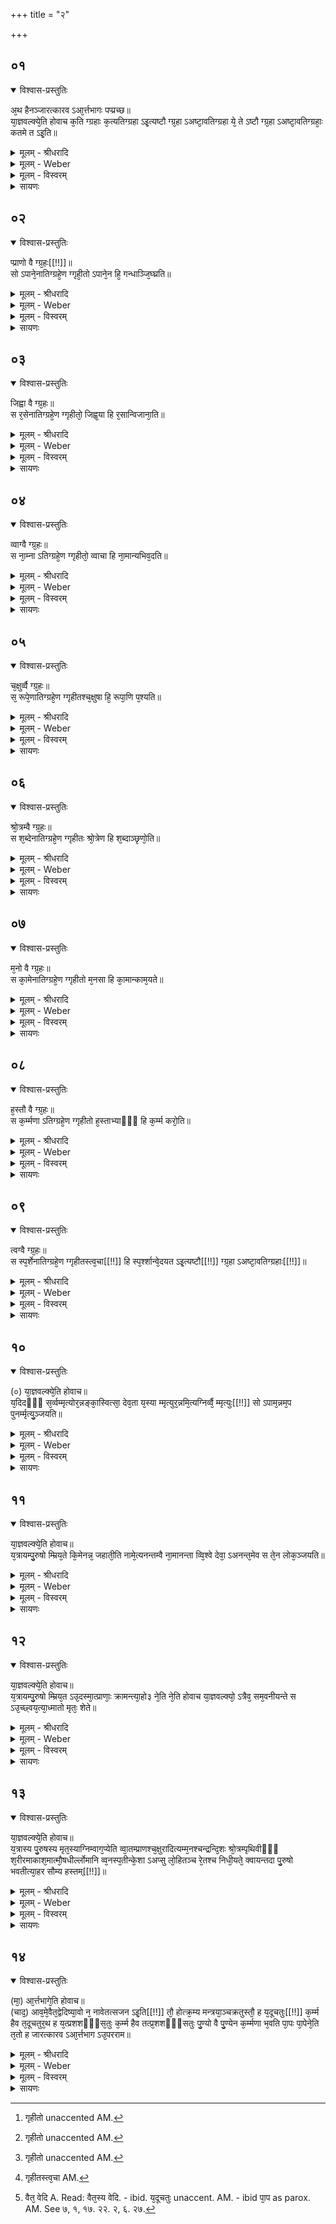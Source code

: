 +++
title = "२"

+++


## ०१


<details open><summary>विश्वास-प्रस्तुतिः</summary>

अ᳘थ हैनञ्जारत्कारव ऽआ᳘र्त्तभागः पप्प्रच्छ॥  
या᳘ज्ञवल्क्ये᳘ति होवाच क᳘ति ग्ग्रहाः क᳘त्यतिग्ग्रहा ऽइ᳘त्यष्टौ ग्ग्र᳘हा ऽअष्टा᳘वतिग्ग्रहा ये᳘ ते ऽष्टौ ग्ग्र᳘हा ऽअष्टा᳘वतिग्ग्रहाः᳘ कतमे त ऽइ᳘ति॥
</details>

<details><summary>मूलम् - श्रीधरादि</summary>

अ᳘थ हैनञ्जारत्कारव ऽआ᳘र्त्तभागः पप्प्रच्छ॥  
या᳘ज्ञवल्क्ये᳘ति होवाच क᳘ति ग्ग्रहाः क᳘त्यतिग्ग्रहा ऽइ᳘त्यष्टौ ग्ग्र᳘हा ऽअष्टा᳘वतिग्ग्रहा ये᳘ ते ऽष्टौ ग्ग्र᳘हा ऽअष्टा᳘वतिग्ग्रहाः᳘ कतमे त ऽइ᳘ति॥
</details>

<details><summary>मूलम् - Weber</summary>

अ᳘थ हैनं जारत्कारव आ᳘र्तभागः पप्रछ॥  
या᳘ज्ञवल्क्ये᳘ति होवाच क᳘ति ग्रहाः क᳘त्यतिग्रहा इ᳘त्यष्टौ ग्र᳘हा अष्टा᳘वतिग्रहा येॗ तेऽष्टौ ग्र᳘हा अष्टा᳘वतिग्रहाः᳘ कतमे त इ᳘ति॥
</details>

<details><summary>मूलम् - विस्वरम्</summary>


</details>

<details><summary>सायणः</summary>

…
</details>


## ०२


<details open><summary>विश्वास-प्रस्तुतिः</summary>

प्प्राणो वै ग्ग्र᳘हः[[!!]]॥  
सो ऽपाने᳘नातिग्ग्रहे᳘ण ग्गृही᳘तो ऽपाने᳘न हि᳘ गन्धाञ्जि᳘घ्घ्रति॥
</details>

<details><summary>मूलम् - श्रीधरादि</summary>

प्प्राणो वै ग्ग्र᳘हः[[!!]]॥  
सो ऽपाने᳘नातिग्ग्रहे᳘ण ग्गृही᳘तो ऽपाने᳘न हि᳘ गन्धाञ्जि᳘घ्घ्रति॥
</details>

<details><summary>मूलम् - Weber</summary>

प्राणो वै ग्र᳘हः᳟᳟॥  
सोऽपाने᳘नातिग्रहे᳘ण गृहीॗतोऽपाने᳘न [^wbr_1] हि᳘ गन्धान्जि᳘घ्रति॥  

[^wbr_1]: गृहीतो unaccented AM.
</details>

<details><summary>मूलम् - विस्वरम्</summary>


</details>

<details><summary>सायणः</summary>

…
</details>


## ०३


<details open><summary>विश्वास-प्रस्तुतिः</summary>

जिह्वा वै ग्ग्र᳘हः॥  
स र᳘सेनातिग्ग्रहे᳘ण ग्गृहीतो᳘ जिह्व᳘या हि र᳘सान्विजाना᳘ति॥
</details>

<details><summary>मूलम् - श्रीधरादि</summary>

जिह्वा वै ग्ग्र᳘हः॥  
स र᳘सेनातिग्ग्रहे᳘ण ग्गृहीतो᳘ जिह्व᳘या हि र᳘सान्विजाना᳘ति॥
</details>

<details><summary>मूलम् - Weber</summary>

जिह्वा वै ग्र᳘हः॥  
स र᳘सेनातिग्रहे᳘ण गृहीतो᳘ [^wbr_2] जिह्व᳘या हि र᳘सान्विजाना᳘ति॥  

[^wbr_2]: गृहीतो unaccented AM.
</details>

<details><summary>मूलम् - विस्वरम्</summary>


</details>

<details><summary>सायणः</summary>

…
</details>


## ०४


<details open><summary>विश्वास-प्रस्तुतिः</summary>

व्वाग्वै ग्ग्र᳘हः॥  
स ना᳘म्ना ऽतिग्ग्रहे᳘ण ग्गृहीतो᳘ व्वाचा हि ना᳘मान्यभिव᳘दति॥
</details>

<details><summary>मूलम् - श्रीधरादि</summary>

व्वाग्वै ग्ग्र᳘हः॥  
स ना᳘म्ना ऽतिग्ग्रहे᳘ण ग्गृहीतो᳘ व्वाचा हि ना᳘मान्यभिव᳘दति॥
</details>

<details><summary>मूलम् - Weber</summary>

वाग्वै ग्र᳘हः॥  
स ना᳘म्नातिग्रहे᳘ण गृहीतो᳘ [^wbr_3] वाचा हि ना᳘मान्यभिव᳘दति॥  

[^wbr_3]: गृहीतो unaccented AM.
</details>

<details><summary>मूलम् - विस्वरम्</summary>


</details>

<details><summary>सायणः</summary>

…
</details>


## ०५


<details open><summary>विश्वास-प्रस्तुतिः</summary>

च᳘क्षुर्व्वै ग्ग्र᳘हः॥  
स᳘ रूपे᳘णातिग्ग्रहे᳘ण ग्गृहीतश्च᳘क्षुषा हि᳘ रूपा᳘णि प᳘श्यति॥
</details>

<details><summary>मूलम् - श्रीधरादि</summary>

च᳘क्षुर्व्वै ग्ग्र᳘हः॥  
स᳘ रूपे᳘णातिग्ग्रहे᳘ण ग्गृहीतश्च᳘क्षुषा हि᳘ रूपा᳘णि प᳘श्यति॥
</details>

<details><summary>मूलम् - Weber</summary>

च᳘क्षुर्वै ग्र᳘हः॥  
स᳘ रूपे᳘णातिग्रहे᳘ण गृहीतश्च᳘क्षुषा हि᳘ रूपा᳘णि प᳘श्यति॥
</details>

<details><summary>मूलम् - विस्वरम्</summary>


</details>

<details><summary>सायणः</summary>

…
</details>


## ०६


<details open><summary>विश्वास-प्रस्तुतिः</summary>

श्रो᳘त्रम्वै ग्ग्र᳘हः॥  
स श᳘ब्देनातिग्ग्रहे᳘ण ग्गृहीतः श्रो᳘त्रेण हि श᳘ब्दाञ्छृणो᳘ति॥
</details>

<details><summary>मूलम् - श्रीधरादि</summary>

श्रो᳘त्रम्वै ग्ग्र᳘हः॥  
स श᳘ब्देनातिग्ग्रहे᳘ण ग्गृहीतः श्रो᳘त्रेण हि श᳘ब्दाञ्छृणो᳘ति॥
</details>

<details><summary>मूलम् - Weber</summary>

श्रो᳘त्रं वै ग्र᳘हः॥  
स श᳘ब्देनातिग्रहे᳘ण गृहीतः श्रो᳘त्रेण हि श᳘ब्दाञ्छृणो᳘ति॥
</details>

<details><summary>मूलम् - विस्वरम्</summary>


</details>

<details><summary>सायणः</summary>

…
</details>


## ०७


<details open><summary>विश्वास-प्रस्तुतिः</summary>

म᳘नो वै ग्ग्र᳘हः॥  
स का᳘मेनातिग्ग्रहे᳘ण ग्गृहीतो म᳘नसा हि का᳘मान्काम᳘यते॥
</details>

<details><summary>मूलम् - श्रीधरादि</summary>

म᳘नो वै ग्ग्र᳘हः॥  
स का᳘मेनातिग्ग्रहे᳘ण ग्गृहीतो म᳘नसा हि का᳘मान्काम᳘यते॥
</details>

<details><summary>मूलम् - Weber</summary>

म᳘नो वै ग्र᳘हः॥  
स का᳘मेनातिग्रहे᳘ण गृहीतो म᳘नसा हि का᳘मान्काम᳘यते॥
</details>

<details><summary>मूलम् - विस्वरम्</summary>


</details>

<details><summary>सायणः</summary>

…
</details>


## ०८


<details open><summary>विश्वास-प्रस्तुतिः</summary>

ह᳘स्तौ वै ग्ग्र᳘हः॥  
स क᳘र्म्मणा ऽतिग्ग्रहे᳘ण ग्गृहीतो ह᳘स्ताभ्याᳫँ᳭ हि क᳘र्म्म करो᳘ति॥
</details>

<details><summary>मूलम् - श्रीधरादि</summary>

ह᳘स्तौ वै ग्ग्र᳘हः॥  
स क᳘र्म्मणा ऽतिग्ग्रहे᳘ण ग्गृहीतो ह᳘स्ताभ्याᳫँ᳭ हि क᳘र्म्म करो᳘ति॥
</details>

<details><summary>मूलम् - Weber</summary>

ह᳘स्तौ वै ग्र᳘हः॥  
स क᳘र्मणातिग्रहे᳘ण गृहीतो ह᳘स्ताभ्याᳫं हि क᳘र्म करो᳘ति॥
</details>

<details><summary>मूलम् - विस्वरम्</summary>


</details>

<details><summary>सायणः</summary>

…
</details>


## ०९


<details open><summary>विश्वास-प्रस्तुतिः</summary>

त्वग्वै ग्ग्र᳘हः॥  
स स्प᳘र्शेनातिग्ग्रहे᳘ण ग्गृहीतस्त्व᳘चा[[!!]] हि स्प᳘र्श्शान्वे᳘दयत ऽइ᳘त्यष्टौ[[!!]] ग्ग्र᳘हा ऽअष्टा᳘वतिग्ग्रहाः[[!!]]॥
</details>

<details><summary>मूलम् - श्रीधरादि</summary>

त्वग्वै ग्ग्र᳘हः॥  
स स्प᳘र्शेनातिग्ग्रहे᳘ण ग्गृहीतस्त्व᳘चा[[!!]] हि स्प᳘र्श्शान्वे᳘दयत ऽइ᳘त्यष्टौ[[!!]] ग्ग्र᳘हा ऽअष्टा᳘वतिग्ग्रहाः[[!!]]॥
</details>

<details><summary>मूलम् - Weber</summary>

त्वग्वै ग्र᳘हः॥  
स स्प᳘र्शेनातिग्रहे᳘ण गृहीत᳘स्त्वचा [^wbr_4] हि स्प᳘र्शान्वेद᳘यत इ᳘त्यष्टौ ग्र᳘हा अष्टा᳘वतिग्रहाः᳟॥  

[^wbr_4]: गृहीतस्त्व᳘चा AM.
</details>

<details><summary>मूलम् - विस्वरम्</summary>


</details>

<details><summary>सायणः</summary>

…
</details>


## १०


<details open><summary>विश्वास-प्रस्तुतिः</summary>

(०) या᳘ज्ञवल्क्ये᳘ति होवाच॥  
य᳘दिदᳫँ᳭ स᳘र्व्वम्मृत्योर᳘न्नङ्का᳘स्वित्सा᳘ देव᳘ता य᳘स्या म्मृत्युर᳘न्नमि᳘त्यग्निर्व्वै᳘ म्मृत्युः[[!!]] सो ऽपाम᳘न्नम᳘प पुनर्म्मृत्यु᳘ञ्जयति॥
</details>

<details><summary>मूलम् - श्रीधरादि</summary>

(०) या᳘ज्ञवल्क्ये᳘ति होवाच॥  
य᳘दिदᳫँ᳭ स᳘र्व्वम्मृत्योर᳘न्नङ्का᳘स्वित्सा᳘ देव᳘ता य᳘स्या म्मृत्युर᳘न्नमि᳘त्यग्निर्व्वै᳘ म्मृत्युः[[!!]] सो ऽपाम᳘न्नम᳘प पुनर्म्मृत्यु᳘ञ्जयति॥
</details>

<details><summary>मूलम् - Weber</summary>

या᳘ज्ञवल्क्ये᳘ति होवाच॥  
य᳘दिदᳫं स᳘र्वम् मृत्योर᳘न्नं का᳘ स्वित्सा᳘ देव᳘ता य᳘स्या मृत्युर᳘न्नमि᳘त्यग्निर्वै᳘ मृत्युः᳘ सोऽपाम᳘न्नम᳘प पुनर्मृत्युं᳘ जयति॥
</details>

<details><summary>मूलम् - विस्वरम्</summary>


</details>

<details><summary>सायणः</summary>

…
</details>


## ११


<details open><summary>विश्वास-प्रस्तुतिः</summary>

या᳘ज्ञवल्क्ये᳘ति होवाच॥  
य᳘त्रायम्पु᳘रुषो म्म्रिय᳘ते कि᳘मेनन्न᳘ जहाती᳘ति नामे᳘त्यनन्तम्वै ना᳘मानन्ता व्वि᳘श्वे देवा᳘ ऽअनन्त᳘मेव स ते᳘न लोक᳘ञ्जयति॥
</details>

<details><summary>मूलम् - श्रीधरादि</summary>

या᳘ज्ञवल्क्ये᳘ति होवाच॥  
य᳘त्रायम्पु᳘रुषो म्म्रिय᳘ते कि᳘मेनन्न᳘ जहाती᳘ति नामे᳘त्यनन्तम्वै ना᳘मानन्ता व्वि᳘श्वे देवा᳘ ऽअनन्त᳘मेव स ते᳘न लोक᳘ञ्जयति॥
</details>

<details><summary>मूलम् - Weber</summary>

या᳘ज्ञवल्क्ये᳘ति होवाच॥  
य᳘त्रायम् पु᳘रुषो म्रिय᳘ते कि᳘मेनं न᳘ जहाती᳘ति नामे᳘त्यनन्तं वै ना᳘मानन्ता वि᳘श्वे देवा᳘ अनन्त᳘मेव स ते᳘न लोकं᳘ जयति एव स ते᳘न लोकं᳘ जयति॥
</details>

<details><summary>मूलम् - विस्वरम्</summary>


</details>

<details><summary>सायणः</summary>

…
</details>


## १२


<details open><summary>विश्वास-प्रस्तुतिः</summary>

या᳘ज्ञवल्क्ये᳘ति होवाच॥  
य᳘त्रायम्पु᳘रुषो म्म्रिय᳘त ऽउ᳘दस्मा᳘त्प्राणाः᳘ क्रामन्त्या᳘हो३ ने᳘ति ने᳘ति होवाच या᳘ज्ञवल्क्यो᳘ ऽत्रैव᳘ सम᳘वनीयन्ते स ऽउ᳘च्छ्वय᳘त्या᳘ध्मातो मृतः᳘ शेते॥
</details>

<details><summary>मूलम् - श्रीधरादि</summary>

या᳘ज्ञवल्क्ये᳘ति होवाच॥  
य᳘त्रायम्पु᳘रुषो म्म्रिय᳘त ऽउ᳘दस्मा᳘त्प्राणाः᳘ क्रामन्त्या᳘हो३ ने᳘ति ने᳘ति होवाच या᳘ज्ञवल्क्यो᳘ ऽत्रैव᳘ सम᳘वनीयन्ते स ऽउ᳘च्छ्वय᳘त्या᳘ध्मातो मृतः᳘ शेते॥
</details>

<details><summary>मूलम् - Weber</summary>

या᳘ज्ञवल्क्ये᳘ति होवाच॥  
य᳘त्रायम् पु᳘रुषो म्रिय᳘त उ᳘दस्मा᳘त्प्राणाः᳘ क्रामन्त्या᳘हो ने᳘ति ने᳘ति होवाच या᳘ज्ञवल्क्यो᳘ऽत्रैव᳘ सम᳘वनीयन्ते स उ᳘छ्वयत्या᳘ध्मायत्या᳘ध्मातो मृतः᳘ शेते॥
</details>

<details><summary>मूलम् - विस्वरम्</summary>


</details>

<details><summary>सायणः</summary>

…
</details>


## १३


<details open><summary>विश्वास-प्रस्तुतिः</summary>

या᳘ज्ञवल्क्ये᳘ति होवाच॥  
य᳘त्रास्य पु᳘रुषस्य मृत᳘स्याग्निम्वाग᳘प्येति व्वा᳘तम्प्राणश्च᳘क्षुरादित्यम्म᳘नश्चन्द्रन्दि᳘शः श्रो᳘त्रम्पृथिवीᳫँ᳭ श᳘रीरमाकाश᳘मात्मौ᳘षधीर्ल्लोमानि व्व᳘नस्प᳘तीन्के᳘शा ऽअप्सु लो᳘हितञ्च रे᳘तश्च निधी᳘यते᳘ क्वायन्तदा पु᳘रुषो भवतीत्या᳘हर सौम्य हस्तम्[[!!]]॥
</details>

<details><summary>मूलम् - श्रीधरादि</summary>

या᳘ज्ञवल्क्ये᳘ति होवाच॥  
य᳘त्रास्य पु᳘रुषस्य मृत᳘स्याग्निम्वाग᳘प्येति व्वा᳘तम्प्राणश्च᳘क्षुरादित्यम्म᳘नश्चन्द्रन्दि᳘शः श्रो᳘त्रम्पृथिवीᳫँ᳭ श᳘रीरमाकाश᳘मात्मौ᳘षधीर्ल्लोमानि व्व᳘नस्प᳘तीन्के᳘शा ऽअप्सु लो᳘हितञ्च रे᳘तश्च निधी᳘यते᳘ क्वायन्तदा पु᳘रुषो भवतीत्या᳘हर सौम्य हस्तम्[[!!]]॥
</details>

<details><summary>मूलम् - Weber</summary>

या᳘ज्ञवल्क्ये᳘ति होवाच॥  
य᳘त्रास्य पु᳘रुषस्य मृत᳘स्याग्निं वाग᳘प्येति वा᳘तम् प्राणश्च᳘क्षुरादित्यम् म᳘नश्चन्द्रं दि᳘शः श्रो᳘त्रम् पृथिवीं श᳘रीरमाकाश᳘मात्मौ᳘षधीर्लो᳘मानि व᳘नस्प᳘तीन्के᳘शा अप्सु लो᳘हितं च रे᳘तश्च निधी᳘यतेॗ क्वायं᳘ तदा पु᳘रुषो भवतीत्या᳘हर सौम्य ह᳘स्तम्॥
</details>

<details><summary>मूलम् - विस्वरम्</summary>


</details>

<details><summary>सायणः</summary>

…
</details>


## १४


<details open><summary>विश्वास-प्रस्तुतिः</summary>

(मा᳘) आ᳘र्त्तभागे᳘ति होवाच॥  
(चाद᳘) आव᳘मे᳘वैत᳘द्वेदिष्या᳘वो न᳘ नावेतत्सजन ऽइ᳘ति[[!!]] तौ᳘ होत्क्र᳘म्य मन्त्रया᳘ञ्चक्रतुस्तौ᳘ ह य᳘दूचतुः[[!!]] क᳘र्म्म हैव त᳘दूचतुर᳘थ ह य᳘त्प्रशशᳫँ᳭स᳘तुः क᳘र्म्म हैव तत्प्र᳘शशᳫँ᳭सतुः पु᳘ण्यो वै पु᳘ण्येन क᳘र्म्मणा भ᳘वति पा᳘पः पा᳘पेने᳘ति त᳘तो ह जारत्कारव ऽआ᳘र्त्तभाग ऽउ᳘परराम॥
</details>

<details><summary>मूलम् - श्रीधरादि</summary>

(मा᳘) आ᳘र्त्तभागे᳘ति होवाच॥  
(चाद᳘) आव᳘मे᳘वैत᳘द्वेदिष्या᳘वो न᳘ नावेतत्सजन ऽइ᳘ति[[!!]] तौ᳘ होत्क्र᳘म्य मन्त्रया᳘ञ्चक्रतुस्तौ᳘ ह य᳘दूचतुः[[!!]] क᳘र्म्म हैव त᳘दूचतुर᳘थ ह य᳘त्प्रशशᳫँ᳭स᳘तुः क᳘र्म्म हैव तत्प्र᳘शशᳫँ᳭सतुः पु᳘ण्यो वै पु᳘ण्येन क᳘र्म्मणा भ᳘वति पा᳘पः पा᳘पेने᳘ति त᳘तो ह जारत्कारव ऽआ᳘र्त्तभाग ऽउ᳘परराम॥
</details>

<details><summary>मूलम् - Weber</summary>

आ᳘र्तभागे᳘ति होवाच॥  
आव᳘मेॗवैत᳘द्वेदिष्या᳘वो [^wbr_5] न᳘ नावेत᳘त्सजन इ᳘ति तौ᳘ होत्क्र᳘स्य मन्त्र᳘यां चक्रतुस्तौ᳘ ह य᳘दूच᳘तुः क᳘र्म हैव त᳘दूचतुर᳘थ ह य᳘त्प्रशशंस᳘तुः क᳘र्म हैव तत्प्र᳘शशंसतुः पु᳘ण्यो वै पु᳘ण्येन क᳘र्मणा भ᳘वति पा᳘पः पा᳘पेने᳘ति त᳘तो ह जारत्कारव आ᳘र्तभाग उ᳘परराम॥  

[^wbr_5]: वैत᳘ वेदि A. Read: वैत᳘स्य वेदि. - ibid. य᳘दूचतुः unaccent. AM. - ibid पा᳘प as parox. AM. See ७, १, १७. २२. २, ६. २७.
</details>

<details><summary>मूलम् - विस्वरम्</summary>


</details>

<details><summary>सायणः</summary>

…
</details>

